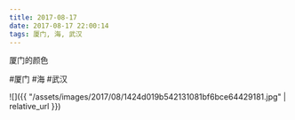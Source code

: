 ```yaml
---
title: 2017-08-17
date: 2017-08-17 22:00:14
tags: 厦门, 海, 武汉
---
```


<p>厦门的颜色</p>

#厦门 #海 #武汉

![]({{ "/assets/images/2017/08/1424d019b542131081bf6bce64429181.jpg" | relative_url }})
